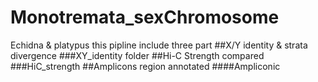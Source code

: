 # Monotremata_sexChromosome
Echidna &amp; platypus
this pipline include three part 
##X/Y identity &amp; strata divergence 
###XY_identity folder
##Hi-C Strength compared
###HiC_strength
##Amplicons region annotated
####Ampliconic
